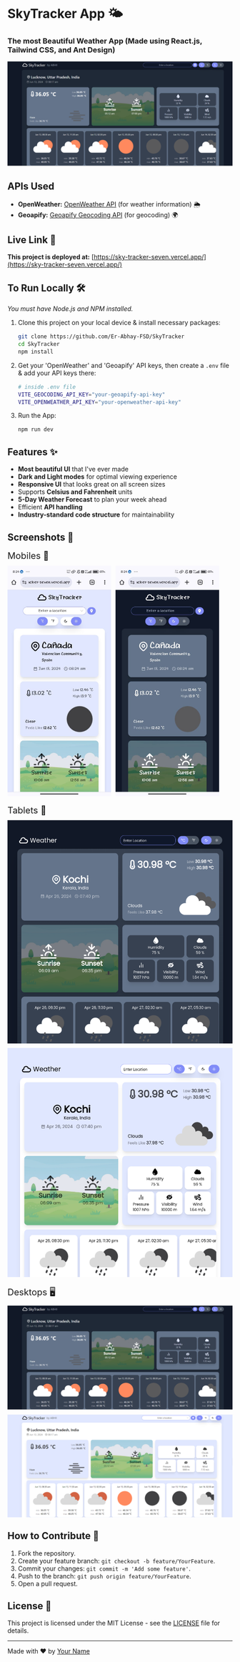 # SkyTracker App 🌤️

### The most Beautiful Weather App (Made using React.js, Tailwind CSS, and Ant Design)

![SkyTracker Banner](./src/assets/screenshots/pcblack.png)

## APIs Used
- **OpenWeather:** [OpenWeather API](https://openweathermap.org/api) (for weather information) 🌦️
- **Geoapify:** [Geoapify Geocoding API](https://www.geoapify.com/geocoding-api) (for geocoding) 🌍

## Live Link 🚀
**This project is deployed at:** [https://sky-tracker-seven.vercel.app/](https://sky-tracker-seven.vercel.app/)

## To Run Locally 🛠️
*You must have Node.js and NPM installed.*

1. Clone this project on your local device & install necessary packages:
    ```sh
    git clone https://github.com/Er-Abhay-FSD/SkyTracker
    cd SkyTracker
    npm install
    ```

2. Get your 'OpenWeather' and 'Geoapify' API keys, then create a `.env` file & add your API keys there:
    ```sh
    # inside .env file
    VITE_GEOCODING_API_KEY="your-geoapify-api-key"
    VITE_OPENWEATHER_API_KEY="your-openweather-api-key"
    ```

3. Run the App:
    ```sh
    npm run dev
    ```

## Features ✨
- **Most beautiful UI** that I've ever made
- **Dark and Light modes** for optimal viewing experience
- **Responsive UI** that looks great on all screen sizes
- Supports **Celsius and Fahrenheit** units
- **5-Day Weather Forecast** to plan your week ahead
- Efficient **API handling**
- **Industry-standard code structure** for maintainability

## Screenshots 📸
<div style="display:flex; flex-direction:column; gap:20px">
    <div style="display:flex; flex-direction:column; gap:10px">
        <span style="font-size:20px;">Mobiles 📱</span>
        <div style="display:flex; gap:10px">
            <img src="./src/assets/screenshots/phoneimg1.jpg" alt="Mobile screenshot 1" style="width:46%; height:auto;"/>
            <img src="./src/assets/screenshots/phoneimg2.jpeg" alt="Mobile screenshot 2" style="width:46%; height:auto;"/>
        </div>
    </div>
    <div style="display:flex; flex-direction:column; gap:10px">
        <span style="font-size:20px;">Tablets 📱</span>
        <img src="./src/assets/screenshots/ss3.png" alt="Tablet screenshot 1" style="width:100%; height:auto;"/>
        <img src="./src/assets/screenshots/ss4.png" alt="Tablet screenshot 2" style="width:100%; height:auto;"/>
    </div>
    <div style="display:flex; flex-direction:column; gap:10px">
        <span style="font-size:20px;">Desktops 🖥️</span>
        <img src="./src/assets/screenshots/pcblack.png" alt="Desktop screenshot 1" style="width:100%; height:auto;"/>
        <img src="./src/assets/screenshots/pclight.png" alt="Desktop screenshot 2" style="width:100%; height:auto;"/>
    </div>
</div>

## How to Contribute 🤝
1. Fork the repository.
2. Create your feature branch: `git checkout -b feature/YourFeature`.
3. Commit your changes: `git commit -m 'Add some feature'`.
4. Push to the branch: `git push origin feature/YourFeature`.
5. Open a pull request.

## License 📄
This project is licensed under the MIT License - see the [LICENSE](LICENSE) file for details.

---

Made with ❤️ by [Your Name](https://github.com/Er-Abhay-FSD)
